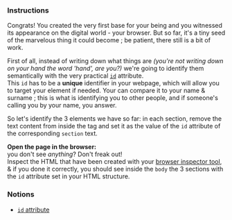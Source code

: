 ### Instructions

Congrats! You created the very first base for your being and you witnessed its
appearance on the digital world - your browser. But so far, it's a tiny seed of
the marvelous thing it could become ; be patient, there still is a bit of work.

First of all, instead of writing down what things are _(you're not writing down
on your hand the word 'hand', are you?)_ we're going to identify them
semantically with the very practical
[`id`](https://developer.mozilla.org/en-US/docs/Web/HTML/Global_attributes/id)
attribute. \
This `id` has to be a **unique** identifier in your webpage, which will allow you
to target your element if needed. Your can compare it to your name & surname ; this
is what is identifying you to other people, and if someone's calling you by your
name, you answer.

So let's identify the 3 elements we have so far: in each section, remove the
text content from inside the tag and set it as the value of the `id` attribute
of the corresponding `section` text.

**Open the page in the browser:** \
you don't see _anything_? Don't freak out! \
Inspect the HTML that have been created with your
[browser inspector tool](https://developer.mozilla.org/en-US/docs/Learn/Common_questions/What_are_browser_developer_tools),
& if you done it correctly, you should see inside the `body` the 3 sections with
the `id` attribute set in your HTML structure.

### Notions

- [`id` attribute](https://developer.mozilla.org/en-US/docs/Web/HTML/Global_attributes/id)
